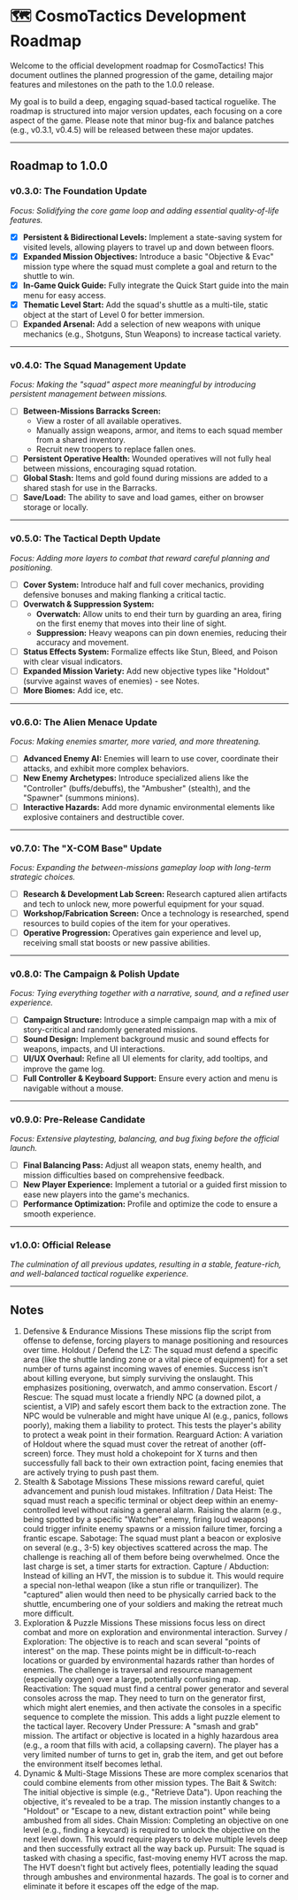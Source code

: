 # 🗺️ CosmoTactics Development Roadmap

Welcome to the official development roadmap for CosmoTactics! This document outlines the planned progression of the game, detailing major features and milestones on the path to the 1.0.0 release.

My goal is to build a deep, engaging squad-based tactical roguelike. The roadmap is structured into major version updates, each focusing on a core aspect of the game. Please note that minor bug-fix and balance patches (e.g., v0.3.1, v0.4.5) will be released between these major updates.

---

## Roadmap to 1.0.0

### **v0.3.0: The Foundation Update**

_Focus: Solidifying the core game loop and adding essential quality-of-life features._

-   [x] **Persistent & Bidirectional Levels:** Implement a state-saving system for visited levels, allowing players to travel up and down between floors.
-   [x] **Expanded Mission Objectives:** Introduce a basic "Objective & Evac" mission type where the squad must complete a goal and return to the shuttle to win.
-   [x] **In-Game Quick Guide:** Fully integrate the Quick Start guide into the main menu for easy access.
-   [x] **Thematic Level Start:** Add the squad's shuttle as a multi-tile, static object at the start of Level 0 for better immersion.
-   [ ] **Expanded Arsenal:** Add a selection of new weapons with unique mechanics (e.g., Shotguns, Stun Weapons) to increase tactical variety.

---

### **v0.4.0: The Squad Management Update**

_Focus: Making the "squad" aspect more meaningful by introducing persistent management between missions._

-   [ ] **Between-Missions Barracks Screen:**
    -   View a roster of all available operatives.
    -   Manually assign weapons, armor, and items to each squad member from a shared inventory.
    -   Recruit new troopers to replace fallen ones.
-   [ ] **Persistent Operative Health:** Wounded operatives will not fully heal between missions, encouraging squad rotation.
-   [ ] **Global Stash:** Items and gold found during missions are added to a shared stash for use in the Barracks.
-   [ ] **Save/Load:** The ability to save and load games, either on browser storage or locally.

---

### **v0.5.0: The Tactical Depth Update**

_Focus: Adding more layers to combat that reward careful planning and positioning._

-   [ ] **Cover System:** Introduce half and full cover mechanics, providing defensive bonuses and making flanking a critical tactic.
-   [ ] **Overwatch & Suppression System:**
    -   **Overwatch:** Allow units to end their turn by guarding an area, firing on the first enemy that moves into their line of sight.
    -   **Suppression:** Heavy weapons can pin down enemies, reducing their accuracy and movement.
-   [ ] **Status Effects System:** Formalize effects like Stun, Bleed, and Poison with clear visual indicators.
-   [ ] **Expanded Mission Variety:** Add new objective types like "Holdout" (survive against waves of enemies) - see Notes.
-   [ ] **More Biomes:** Add ice, etc.

---

### **v0.6.0: The Alien Menace Update**

_Focus: Making enemies smarter, more varied, and more threatening._

-   [ ] **Advanced Enemy AI:** Enemies will learn to use cover, coordinate their attacks, and exhibit more complex behaviors.
-   [ ] **New Enemy Archetypes:** Introduce specialized aliens like the "Controller" (buffs/debuffs), the "Ambusher" (stealth), and the "Spawner" (summons minions).
-   [ ] **Interactive Hazards:** Add more dynamic environmental elements like explosive containers and destructible cover.

---

### **v0.7.0: The "X-COM Base" Update**

_Focus: Expanding the between-missions gameplay loop with long-term strategic choices._

-   [ ] **Research & Development Lab Screen:** Research captured alien artifacts and tech to unlock new, more powerful equipment for your squad.
-   [ ] **Workshop/Fabrication Screen:** Once a technology is researched, spend resources to build copies of the item for your operatives.
-   [ ] **Operative Progression:** Operatives gain experience and level up, receiving small stat boosts or new passive abilities.

---

### **v0.8.0: The Campaign & Polish Update**

_Focus: Tying everything together with a narrative, sound, and a refined user experience._

-   [ ] **Campaign Structure:** Introduce a simple campaign map with a mix of story-critical and randomly generated missions.
-   [ ] **Sound Design:** Implement background music and sound effects for weapons, impacts, and UI interactions.
-   [ ] **UI/UX Overhaul:** Refine all UI elements for clarity, add tooltips, and improve the game log.
-   [ ] **Full Controller & Keyboard Support:** Ensure every action and menu is navigable without a mouse.

---

### **v0.9.0: Pre-Release Candidate**

_Focus: Extensive playtesting, balancing, and bug fixing before the official launch._

-   [ ] **Final Balancing Pass:** Adjust all weapon stats, enemy health, and mission difficulties based on comprehensive feedback.
-   [ ] **New Player Experience:** Implement a tutorial or a guided first mission to ease new players into the game's mechanics.
-   [ ] **Performance Optimization:** Profile and optimize the code to ensure a smooth experience.

---

### **v1.0.0: Official Release**

_The culmination of all previous updates, resulting in a stable, feature-rich, and well-balanced tactical roguelike experience._

---

## Notes

1. Defensive & Endurance Missions
   These missions flip the script from offense to defense, forcing players to manage positioning and resources over time.
   Holdout / Defend the LZ: The squad must defend a specific area (like the shuttle landing zone or a vital piece of equipment) for a set number of turns against incoming waves of enemies. Success isn't about killing everyone, but simply surviving the onslaught. This emphasizes positioning, overwatch, and ammo conservation.
   Escort / Rescue: The squad must locate a friendly NPC (a downed pilot, a scientist, a VIP) and safely escort them back to the extraction zone. The NPC would be vulnerable and might have unique AI (e.g., panics, follows poorly), making them a liability to protect. This tests the player's ability to protect a weak point in their formation.
   Rearguard Action: A variation of Holdout where the squad must cover the retreat of another (off-screen) force. They must hold a chokepoint for X turns and then successfully fall back to their own extraction point, facing enemies that are actively trying to push past them.
2. Stealth & Sabotage Missions
   These missions reward careful, quiet advancement and punish loud mistakes.
   Infiltration / Data Heist: The squad must reach a specific terminal or object deep within an enemy-controlled level without raising a general alarm. Raising the alarm (e.g., being spotted by a specific "Watcher" enemy, firing loud weapons) could trigger infinite enemy spawns or a mission failure timer, forcing a frantic escape.
   Sabotage: The squad must plant a beacon or explosive on several (e.g., 3-5) key objectives scattered across the map. The challenge is reaching all of them before being overwhelmed. Once the last charge is set, a timer starts for extraction.
   Capture / Abduction: Instead of killing an HVT, the mission is to subdue it. This would require a special non-lethal weapon (like a stun rifle or tranquilizer). The "captured" alien would then need to be physically carried back to the shuttle, encumbering one of your soldiers and making the retreat much more difficult.
3. Exploration & Puzzle Missions
   These missions focus less on direct combat and more on exploration and environmental interaction.
   Survey / Exploration: The objective is to reach and scan several "points of interest" on the map. These points might be in difficult-to-reach locations or guarded by environmental hazards rather than hordes of enemies. The challenge is traversal and resource management (especially oxygen) over a large, potentially confusing map.
   Reactivation: The squad must find a central power generator and several consoles across the map. They need to turn on the generator first, which might alert enemies, and then activate the consoles in a specific sequence to complete the mission. This adds a light puzzle element to the tactical layer.
   Recovery Under Pressure: A "smash and grab" mission. The artifact or objective is located in a highly hazardous area (e.g., a room that fills with acid, a collapsing cavern). The player has a very limited number of turns to get in, grab the item, and get out before the environment itself becomes lethal.
4. Dynamic & Multi-Stage Missions
   These are more complex scenarios that could combine elements from other mission types.
   The Bait & Switch: The initial objective is simple (e.g., "Retrieve Data"). Upon reaching the objective, it's revealed to be a trap. The mission instantly changes to a "Holdout" or "Escape to a new, distant extraction point" while being ambushed from all sides.
   Chain Mission: Completing an objective on one level (e.g., finding a keycard) is required to unlock the objective on the next level down. This would require players to delve multiple levels deep and then successfully extract all the way back up.
   Pursuit: The squad is tasked with chasing a specific, fast-moving enemy HVT across the map. The HVT doesn't fight but actively flees, potentially leading the squad through ambushes and environmental hazards. The goal is to corner and eliminate it before it escapes off the edge of the map.
